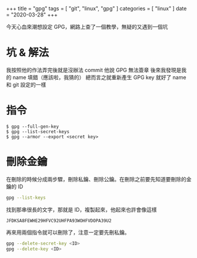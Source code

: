 +++
title = "gpg"
tags = [ "git", "linux", "gpg" ]
categories = [ "linux" ]
date = "2020-03-28"
+++

今天心血來潮想設定 GPG，網路上查了一個教學，無疑的又遇到一個坑

# 坑 & 解法
我按照他的作法弄完後就是沒辦法 commit
他說 GPG 無法簽章
後來我發現是我的 name 填錯（應該啦，我猜的）
總而言之就重新產生 GPG key 就好了
name 和 git 設定的一樣

# 指令
```
$ gpg --full-gen-key
$ gpg --list-secret-keys
$ gpg --armor --export <secret key>
```

# 刪除金鑰
在刪除的時候分成兩步驟，刪除私鑰、刪除公鑰。在刪除之前要先知道要刪除的金鑰的 ID
```bash
gpg --list-keys
```

找到那串很長的文字，那就是 ID，複製起來，他起來也許會像這樣
```
JFDKSA8FEWHE29HFVC92UHFPA93WOHFVDOPA39U2
```

再來用兩個指令就可以刪除了，注意一定要先刪私鑰。
```bash
gpg --delete-secret-key <ID>
gpg --delete-key <ID>
```


